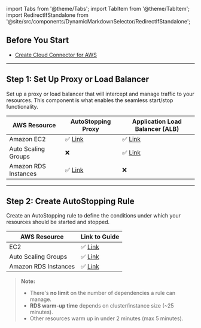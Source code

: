 import Tabs from '@theme/Tabs';
import TabItem from '@theme/TabItem';
import RedirectIfStandalone from '@site/src/components/DynamicMarkdownSelector/RedirectIfStandalone';

<RedirectIfStandalone label="AWS" targetPage="/docs/cloud-cost-management/get-started/dynamic-get-started" />

## Before You Start

- [Create Cloud Connector for AWS](/docs/cloud-cost-management/get-started/#aws)

-------

## Step 1:  Set Up Proxy or Load Balancer

Set up a proxy or load balancer that will intercept and manage traffic to your resources. This component is what enables the seamless start/stop functionality.

| AWS Resource | AutoStopping Proxy | Application Load Balancer (ALB) |
|--------------|-------------------|---------------------------------|
| Amazon EC2 | ✅ [Link](/docs/cloud-cost-management/4-use-ccm-cost-optimization/1-optimize-cloud-costs-with-intelligent-cloud-auto-stopping-rules/content/aws-proxy) | ✅ [Link](/docs/cloud-cost-management/4-use-ccm-cost-optimization/1-optimize-cloud-costs-with-intelligent-cloud-auto-stopping-rules/content/aws-alb) |
| Auto Scaling Groups | ❌ | ✅ [Link](/docs/cloud-cost-management/4-use-ccm-cost-optimization/1-optimize-cloud-costs-with-intelligent-cloud-auto-stopping-rules/content/aws-alb) |
| Amazon RDS Instances | ✅ [Link](/docs/cloud-cost-management/4-use-ccm-cost-optimization/1-optimize-cloud-costs-with-intelligent-cloud-auto-stopping-rules/content/aws-proxy) | ❌ |

-------

## Step 2: Create AutoStopping Rule

Create an AutoStopping rule to define the conditions under which your resources should be started and stopped.

| AWS Resource | Link to Guide | 
|--------------|-------------------|
| EC2 | ✅ [Link](/docs/cloud-cost-management/4-use-ccm-cost-optimization/1-optimize-cloud-costs-with-intelligent-cloud-auto-stopping-rules/content/aws-proxy) |
| Auto Scaling Groups | ✅ [Link](/docs/cloud-cost-management/4-use-ccm-cost-optimization/1-optimize-cloud-costs-with-intelligent-cloud-auto-stopping-rules/content/aws-alb) |
| Amazon RDS Instances | ✅ [Link](/docs/cloud-cost-management/4-use-ccm-cost-optimization/1-optimize-cloud-costs-with-intelligent-cloud-auto-stopping-rules/content/aws-proxy) |



> **Note:**  
> - There's **no limit** on the number of dependencies a rule can manage.  
> - **RDS warm-up time** depends on cluster/instance size (~25 minutes).  
> - Other resources warm up in under 2 minutes (max 5 minutes).


